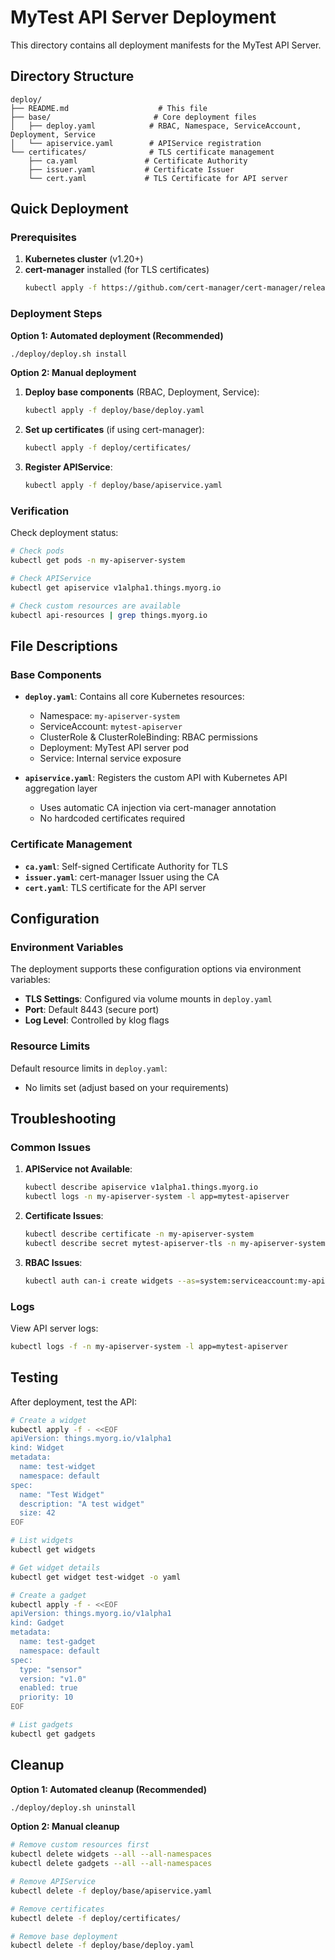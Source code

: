# MyTest API Server Deployment

This directory contains all deployment manifests for the MyTest API Server.

## Directory Structure

```
deploy/
├── README.md                    # This file
├── base/                       # Core deployment files
│   ├── deploy.yaml            # RBAC, Namespace, ServiceAccount, Deployment, Service
│   └── apiservice.yaml        # APIService registration
└── certificates/              # TLS certificate management
    ├── ca.yaml               # Certificate Authority
    ├── issuer.yaml           # Certificate Issuer
    └── cert.yaml             # TLS Certificate for API server
```

## Quick Deployment

### Prerequisites

1. **Kubernetes cluster** (v1.20+)
2. **cert-manager** installed (for TLS certificates)
   ```bash
   kubectl apply -f https://github.com/cert-manager/cert-manager/releases/download/v1.18.2/cert-manager.yaml
   ```

### Deployment Steps

**Option 1: Automated deployment (Recommended)**
```bash
./deploy/deploy.sh install
```

**Option 2: Manual deployment**

1. **Deploy base components** (RBAC, Deployment, Service):
   ```bash
   kubectl apply -f deploy/base/deploy.yaml
   ```

2. **Set up certificates** (if using cert-manager):
   ```bash
   kubectl apply -f deploy/certificates/
   ```

3. **Register APIService**:
   ```bash
   kubectl apply -f deploy/base/apiservice.yaml
   ```

### Verification

Check deployment status:
```bash
# Check pods
kubectl get pods -n my-apiserver-system

# Check APIService
kubectl get apiservice v1alpha1.things.myorg.io

# Check custom resources are available
kubectl api-resources | grep things.myorg.io
```

## File Descriptions

### Base Components

- **`deploy.yaml`**: Contains all core Kubernetes resources:
  - Namespace: `my-apiserver-system`
  - ServiceAccount: `mytest-apiserver`
  - ClusterRole & ClusterRoleBinding: RBAC permissions
  - Deployment: MyTest API server pod
  - Service: Internal service exposure

- **`apiservice.yaml`**: Registers the custom API with Kubernetes API aggregation layer
  - Uses automatic CA injection via cert-manager annotation
  - No hardcoded certificates required

### Certificate Management

- **`ca.yaml`**: Self-signed Certificate Authority for TLS
- **`issuer.yaml`**: cert-manager Issuer using the CA
- **`cert.yaml`**: TLS certificate for the API server

## Configuration

### Environment Variables

The deployment supports these configuration options via environment variables:

- **TLS Settings**: Configured via volume mounts in `deploy.yaml`
- **Port**: Default 8443 (secure port)
- **Log Level**: Controlled by klog flags

### Resource Limits

Default resource limits in `deploy.yaml`:
- No limits set (adjust based on your requirements)

## Troubleshooting

### Common Issues

1. **APIService not Available**:
   ```bash
   kubectl describe apiservice v1alpha1.things.myorg.io
   kubectl logs -n my-apiserver-system -l app=mytest-apiserver
   ```

2. **Certificate Issues**:
   ```bash
   kubectl describe certificate -n my-apiserver-system
   kubectl describe secret mytest-apiserver-tls -n my-apiserver-system
   ```

3. **RBAC Issues**:
   ```bash
   kubectl auth can-i create widgets --as=system:serviceaccount:my-apiserver-system:mytest-apiserver
   ```

### Logs

View API server logs:
```bash
kubectl logs -f -n my-apiserver-system -l app=mytest-apiserver
```

## Testing

After deployment, test the API:

```bash
# Create a widget
kubectl apply -f - <<EOF
apiVersion: things.myorg.io/v1alpha1
kind: Widget
metadata:
  name: test-widget
  namespace: default
spec:
  name: "Test Widget"
  description: "A test widget"
  size: 42
EOF

# List widgets
kubectl get widgets

# Get widget details
kubectl get widget test-widget -o yaml

# Create a gadget
kubectl apply -f - <<EOF
apiVersion: things.myorg.io/v1alpha1
kind: Gadget
metadata:
  name: test-gadget
  namespace: default
spec:
  type: "sensor"
  version: "v1.0"
  enabled: true
  priority: 10
EOF

# List gadgets
kubectl get gadgets
```

## Cleanup

**Option 1: Automated cleanup (Recommended)**
```bash
./deploy/deploy.sh uninstall
```

**Option 2: Manual cleanup**
```bash
# Remove custom resources first
kubectl delete widgets --all --all-namespaces
kubectl delete gadgets --all --all-namespaces

# Remove APIService
kubectl delete -f deploy/base/apiservice.yaml

# Remove certificates
kubectl delete -f deploy/certificates/

# Remove base deployment
kubectl delete -f deploy/base/deploy.yaml
```
